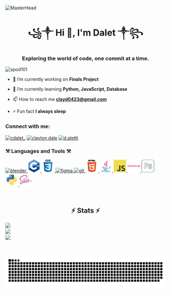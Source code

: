 ![MasterHead](https://64.media.tumblr.com/c7e1bde07c480cf76996845359dd41c9/971911ed22c691d0-48/s1280x1920/a927ad852eab90bbdfed57e286a9214b171fd769.png)
<h1 align="center">꧁༒ Hi 👋, I'm Dalet ༒꧂</h1>
<h3 align="center">Exploring the world of code, one commit at a time.</h3>

<p align="left"> <img src="https://komarev.com/ghpvc/?username=spod101&label=Profile%20views&color=0e75b6&style=flat" alt="spod101" /> </p>

- 🔭 I’m currently working on **Finals Project**

- 🌱 I’m currently learning **Python, JavaScript, Database**

- 📫 How to reach me **clayd0423@gmail.com**

- ⚡ Fun fact **I always sleep**

<h3 align="left">Connect with me:</h3>
<p align="left">
<a href="https://twitter.com/cdalet_" target="blank"><img align="center" src="https://raw.githubusercontent.com/rahuldkjain/github-profile-readme-generator/master/src/images/icons/Social/twitter.svg" alt="cdalet_" height="30" width="40" /></a>
<a href="https://fb.com/Clayton Dale" target="blank"><img align="center" src="https://raw.githubusercontent.com/rahuldkjain/github-profile-readme-generator/master/src/images/icons/Social/facebook.svg" alt="clayton dale" height="30" width="40" /></a>
<a href="https://instagram.com/d.alettt" target="blank"><img align="center" src="https://raw.githubusercontent.com/rahuldkjain/github-profile-readme-generator/master/src/images/icons/Social/instagram.svg" alt="d.alettt" height="30" width="40" /></a>
</p>

<h3 align="left">⚒️  Languages and Tools  ⚒️</h3>
<p align="left"> <a href="https://www.blender.org/" target="_blank" rel="noreferrer"> <img src="https://download.blender.org/branding/community/blender_community_badge_white.svg" alt="blender" width="40" height="40"/> </a> <a href="https://www.w3schools.com/cpp/" target="_blank" rel="noreferrer"> <img src="https://raw.githubusercontent.com/devicons/devicon/master/icons/cplusplus/cplusplus-original.svg" alt="cplusplus" width="40" height="40"/> </a> <a href="https://www.w3schools.com/css/" target="_blank" rel="noreferrer"> <img src="https://raw.githubusercontent.com/devicons/devicon/master/icons/css3/css3-original-wordmark.svg" alt="css3" width="40" height="40"/> </a> <a href="https://www.figma.com/" target="_blank" rel="noreferrer"> <img src="https://www.vectorlogo.zone/logos/figma/figma-icon.svg" alt="figma" width="40" height="40"/> </a> <a href="https://git-scm.com/" target="_blank" rel="noreferrer"> <img src="https://www.vectorlogo.zone/logos/git-scm/git-scm-icon.svg" alt="git" width="40" height="40"/> </a> <a href="https://www.w3.org/html/" target="_blank" rel="noreferrer"> <img src="https://raw.githubusercontent.com/devicons/devicon/master/icons/html5/html5-original-wordmark.svg" alt="html5" width="40" height="40"/> </a> <a href="https://www.java.com" target="_blank" rel="noreferrer"> <img src="https://raw.githubusercontent.com/devicons/devicon/master/icons/java/java-original.svg" alt="java" width="40" height="40"/> </a> <a href="https://developer.mozilla.org/en-US/docs/Web/JavaScript" target="_blank" rel="noreferrer"> <img src="https://raw.githubusercontent.com/devicons/devicon/master/icons/javascript/javascript-original.svg" alt="javascript" width="40" height="40"/> </a> <a href="https://www.oracle.com/" target="_blank" rel="noreferrer"> <img src="https://raw.githubusercontent.com/devicons/devicon/master/icons/oracle/oracle-original.svg" alt="oracle" width="40" height="40"/> </a> <a href="https://www.photoshop.com/en" target="_blank" rel="noreferrer"> <img src="https://raw.githubusercontent.com/devicons/devicon/master/icons/photoshop/photoshop-line.svg" alt="photoshop" width="40" height="40"/> </a> <a href="https://www.python.org" target="_blank" rel="noreferrer"> <img src="https://raw.githubusercontent.com/devicons/devicon/master/icons/python/python-original.svg" alt="python" width="40" height="40"/> </a> <a href="https://sass-lang.com" target="_blank" rel="noreferrer"> <img src="https://raw.githubusercontent.com/devicons/devicon/master/icons/sass/sass-original.svg" alt="sass" width="40" height="40"/> </a> </p>

<br>
<h2 align="center">⚡ Stats ⚡</h2>

![](https://github-readme-stats.vercel.app/api?username=Spod101&theme=dark&hide_border=true&include_all_commits=true&count_private=false)<br/>
![](https://github-readme-streak-stats.herokuapp.com/?user=Spod101&theme=dark&hide_border=true)<br/>
![](https://github-readme-stats.vercel.app/api/top-langs/?username=Spod101&theme=dark&hide_border=true&include_all_commits=true&count_private=false&layout=compact)



<br>
<div align="center">
  <br>
  <img alt="snake eating my contributions" src="https://raw.githubusercontent.com/salesp07/salesp07/output/github-contribution-grid-snake.svg" />
  
  <br/><br/><br/>
</div>
